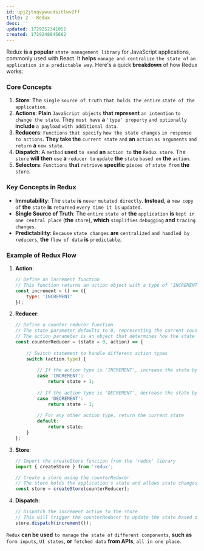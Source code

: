 ```yaml
---
id: upj2jtnqvywuudsitlwv2ff
title: 2 - Redux
desc: ''
updated: 1729252341052
created: 1729248845662
---
```


Redux **is a popular** `state management library` for JavaScript applications, commonly used with React. It **helps** `manage and centralize` `the state of` `an application in` `a predictable way`. Here's a quick **breakdown** of how Redux works:

### Core Concepts
1. **Store**: The `single` `source of truth` `that holds the entire` `state of the application`.
2. **Actions**: **Plain** `JavaScript objects` **that represent** `an intention` `to change the state`. They `must have` **a** `'type' property` `and optionally` **include** `a payload` `with additional data`.
3. **Reducers**: `Functions` `that specify` `how the state changes` `in response to actions`. **They take the** `current state` `and` **an** `action` `as arguments` `and return` **a** `new state`.
4. **Dispatch**: A `method` **used** `to send` **an** `action to` **the** `Redux store`. The `store` **will then** `use` **a** `reducer to` `update` **the** `state` `based on` **the** `action`.
5. **Selectors**: `Functions` **that** `retrieve` **specific** `pieces of` `state from` **the** `store`.

### Key Concepts in Redux

- **Immutability**: The `state` **is** `never` `mutated directly`. **Instead**, **a** `new copy of` **the** `state` **is** `returned` `every time it is` `updated`.
- **Single Source of Truth**: The `entire` `state of` **the** `application` **is** `kept in` `one central place` (**the** `store`), **which** `simplifies` `debugging` **and** `tracing changes`.
- **Predictability**: `Because` `state changes` **are** `centralized` `and handled by` `reducers`, **the** `flow of data` **is** `predictable`.

### Example of Redux Flow

1. **Action**: 
    ```javascript
    // Define an increment function
    // This function returns an action object with a type of 'INCREMENT'
    const increment = () => ({ 
        type: 'INCREMENT' 
    });
    ```

2. **Reducer**:
    ```javascript
    // Define a counter reducer function
    // The state parameter defaults to 0, representing the current count
    // The action parameter is an object that determines how the state should change
    const counterReducer = (state = 0, action) => {
        
        // Switch statement to handle different action types
        switch (action.type) {
            
            // If the action type is 'INCREMENT', increase the state by 1
            case 'INCREMENT':
                return state + 1;
            
            // If the action type is 'DECREMENT', decrease the state by 1
            case 'DECREMENT':
                return state - 1;
            
            // For any other action type, return the current state
            default:
                return state;
        }
    };
    ```

3. **Store**:
    ```javascript
    // Import the createStore function from the 'redux' library
    import { createStore } from 'redux';

    // Create a store using the counterReducer
    // The store holds the application's state and allows state changes based on dispatched actions
    const store = createStore(counterReducer);
    ```

4. **Dispatch**:
    ```javascript
    // Dispatch the increment action to the store
    // This will trigger the counterReducer to update the state based on the 'INCREMENT' action
    store.dispatch(increment());
    ```

`Redux` **can be used** `to manage` `the state of` `different components`, **such as** `form inputs`, `UI states`, **or** `fetched data` **from APIs**, `all in one place`.